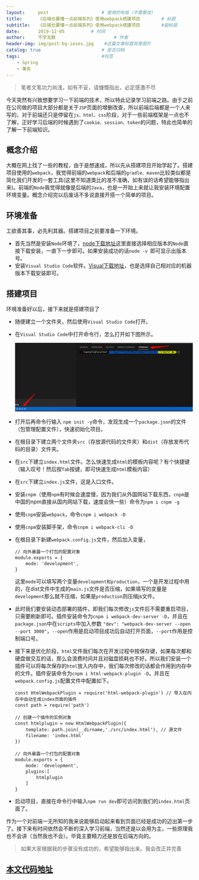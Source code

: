 ```yaml
---
layout:     post                    # 使用的布局（不需要改）
title:      《后端也要懂一点前端系列》使用webpack搭建项目        # 标题
subtitle:   《后端也要懂一点前端系列》使用webpack搭建项目        #副标题
date:       2019-12-05          # 时间
author:     不学无数                      # 作者
header-img: img/post-bg-ioses.jpg    #这篇文章标题背景图片
catalog: true                       # 是否归档
tags:                               #标签
    - Spring
    - 事务
---
```


> 笔者文笔功力尚浅，如有不妥，请慷慨指出，必定感激不尽

今天突然有兴致想要学习一下前端的技术，所以特此记录学习前端之路。由于之前在公司做的项目大部分都是关于`JSP`页面的增删改查，所以前端后端都是一个人来写的，对于前端还只是停留在`js、html、css`阶段，对于一些前端框架是一点也不了解，正好学习后端的时候遇到了`cookie、session、token`的问题，特此也简单的了解一下前端知识。

## 概念介绍

大概在网上找了一些的教程，由于是想速成，所以先从搭建项目开始学起了。搭建项目使用的`webpack`，我觉得前端的`webpack`和后端的`gradle、maven`比较类似都是简化我们开发的一套工具(这里不知道类比的准不准确，如有误的话希望能够指出来)。前端的`Node`我觉得就像是后端的`Java`，也是一开始上来就让我安装环境配置环境变量。概念介绍完以后废话不多说直接开搭一个简单的项目。

## 环境准备

工欲善其事，必先利其器。搭建项目之前要准备一下环境。

* 首先当然是安装`Node`环境了，[node下载地址](https://nodejs.org/en/)这里直接选择相应版本的`Node`直接下载安装，一直下一步即可。如果安装成功的话`node -v `即可显示出版本号。
* 安装`Visual Studio Code`软件。[Visual下载地址](https://code.visualstudio.com/)，也是选择自己相对应的机器版本下载安装即可。


## 搭建项目

环境准备好以后，接下来就是搭建项目了

* 随便建立一个文件夹，然后使用`Visual Studio Code`打开。
* 在`Visual Studio Code`中打开命令行，怎么打开如下图所示。
	
	![](/img/pageImg/《后端也要懂一点前端系列》使用webpack搭建项目0.jpg)

* 打开后再命令行输入 `npm init -y`命令，发现生成一个`package.json`的文件（包管理配置文件），快速初始化项目。
* 在根目录下建立两个文件夹`src`（存放源代码的文件夹）和`dist`（存放发布代码的目录）文件夹。
* 在`src`下建立`index.html`文件。怎么快速生成`html`的模板内容呢？有个快捷键（输入叹号！然后按`Tab`按键，即可快速生成`html`模板内容）
* 在`src`下建立`index.js`文件，这是入口文件。
* 安装`cnpm`（使用`npm`有时候会速度慢，因为我们从外国网站下载东西，`cnpm`是中国的npm直接从国内网站下载，速度会快一些）命令为`npm i cnpm -g`
* 使用`cnpm`安装`webpack`，命令`cnpm i webpack -D`
* 使用`cnpm`安装脚手架，命令`cnpm i webpack-cli -D`
* 在根目录下新建`webpack.config.js`文件，然后加入变量，
	
	```
	// 向外暴露一个打包的配置对象
	module.exports = {
	    mode: 'development',
	}
	
	```
	这里`mode`可以填写两个变量`development和production`，一个是开发过程中用的，在dist文件中生成的`main.js`文件是否压缩，如果填写的变量是`development`那么就不压缩，如果是`production`则压缩js文件。
	
* 此时我们要安装动态部署的插件，即我们每次修改`js`文件后不需要重启项目，只需要刷新即可。插件安装命令为`cnpm i webpack-dev-server -D`，并且在`package.json`中在`scripts`中加入参数 `"dev": "webpack-dev-server --open --port 3000"`，`--open`作用是启动项目成功后自动打开页面，`--port`作用是控制端口号。
	
* 接下来是优化阶段，`html`文件我们每次在开发过程中按保存键，如果每次都和硬盘做交互的话，那么会浪费时间并且对磁盘损耗也不好。所以我们安装一个插件可以将每次保存的`html`放入内存中，我们每次修改的话都会作用到内存中的文件。插件安装命令为`cnpm i html-webpack-plugin -D`。并且在`webpack.config.js`配置文件中配置如下。

	```
	const HtmlWebpackPlugin = require('html-webpack-plugin') // 导入在内存中自动生成index页面的插件
	const path = require('path')
	
	// 创建一个插件的实例对象
	const htmlplugin = new HtmlWebpackPlugin({
	    template: path.join(__dirname,'./src/index.html'), // 源文件
	    filename: 'index.html'
	})
	
	// 向外暴露一个打包的配置对象
	module.exports = {
	    mode: 'development',
	    plugins:[
	        htmlplugin
	    ]
	}
	
	```
* 启动项目，直接在命令行中输入`npm run dev`即可访问到我们的`index.html`页面了。
	
作为一个对前端一无所知的我来说能够启动起来看到页面已经是成功的迈出第一步了。接下来有时间依然会不断的深入学习前端，当然还是以会用为主，一些原理我也不会讲（当然我也不会）。毕竟主要精力还是放在后端方向的。

> 如果大家根据我的步骤没有成功的，希望能够指出来。我会改正并完善

## [本文代码地址](https://github.com/modouxiansheng/FrontEndRoad)